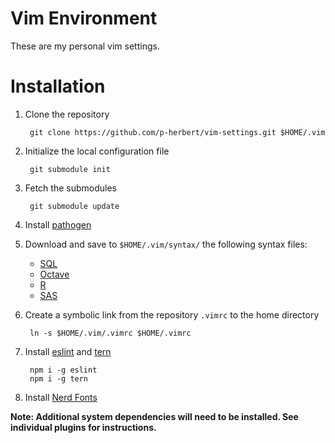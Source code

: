 # Vim Environment

These are my personal vim settings.

# Installation

1. Clone the repository

        git clone https://github.com/p-herbert/vim-settings.git $HOME/.vim

2. Initialize the local configuration file

        git submodule init

3. Fetch the submodules

        git submodule update

4. Install [pathogen]
5. Download and save to `$HOME/.vim/syntax/` the following syntax files:
    - [SQL]
    - [Octave]
    - [R]
    - [SAS]
6. Create a symbolic link from the repository `.vimrc` to the home directory

        ln -s $HOME/.vim/.vimrc $HOME/.vimrc

7. Install [eslint] and [tern]

        npm i -g eslint
        npm i -g tern

8. Install [Nerd Fonts]

**Note: Additional system dependencies will need to be installed. See individual plugins for instructions.**

[pathogen]: https://github.com/tpope/vim-pathogen
[SQL]: http://www.vim.org/scripts/script.php?script_id=3702
[Octave]: http://www.vim.org/scripts/script.php?script_id=3600
[R]: http://www.vim.org/scripts/script.php?script_id=2984
[SAS]: http://www.vim.org/scripts/script.php?script_id=3522
[eslint]: https://eslint.org
[Nerd Fonts]: https://github.com/ryanoasis/nerd-fonts
[tern]: https://ternjs.net
